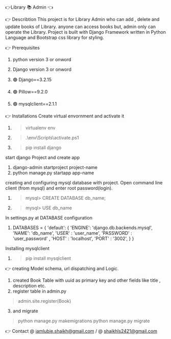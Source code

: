 👉Library 📚 Admin 👈

👉 Describtion 
This project is for Library Admin who can add , delete and update books of Library. anyone can access books but, admin only can operate the Library.
Project is built with Django Framework written in Python Language and Bootstrap css library for styling.


👉 Prerequisites 
 1. python version 3 or onword
 2. Django version 3 or onword

1. 🟢 Django==3.2.15
2. 🟢 Pillow==9.2.0
3. 🟢 mysqlclient==2.1.1


👉 Installations
  Create virtual envornment and activate it
 1. > virtualenv env
 2. >.\env\Scripts\activate.ps1 
 3. > pip install django
 
start django Project and create app
 1. django-admin startproject project-name
 2. python manage.py startapp app-name

creating and configuring mysql database with project.
  Open command line client (from mysql) and enter root password(login).
  1. > mysql> CREATE DATABASE db_name;
  2. > mysql> USE db_name

  In settings.py at DATABASE configuration
    
 1.   DATABASES = {
       'default': {
            'ENGINE': 'django.db.backends.mysql',
            'NAME': 'db_name',
            'USER' : 'user_name',
            'PASSWORD' : 'user_password' ,
            'HOST' : 'localhost',
            'PORT' : '3002',
        }
    }

  Installing mysqlclient 
  1. > pip install mysqlclient



👉 creating Model schema, url dispatching and Logic.
1. created Book Table with uuid as primary key and other fields like title , description etc.
2. register table in admin.py
  > admin.site.register(Book)
3. and migrate 
> python manage.py makemigrations
> python manage.py migrate







👉 Contact 
 @ iamlubie.shaikh@gmail.com /
 @ shaikhls2421@gmail.com





